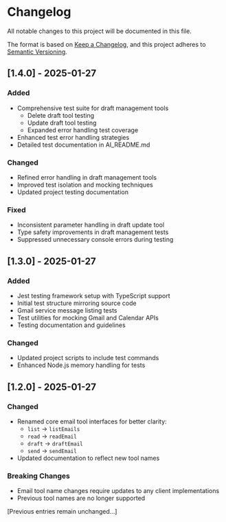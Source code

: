 # Changelog
All notable changes to this project will be documented in this file.

The format is based on [Keep a Changelog](https://keepachangelog.com/en/1.0.0/),
and this project adheres to [Semantic Versioning](https://semver.org/spec/v2.0.0.html).

## [1.4.0] - 2025-01-27

### Added
- Comprehensive test suite for draft management tools
  - Delete draft tool testing
  - Update draft tool testing
  - Expanded error handling test coverage
- Enhanced test error handling strategies
- Detailed test documentation in AI_README.md

### Changed
- Refined error handling in draft management tools
- Improved test isolation and mocking techniques
- Updated project testing documentation

### Fixed
- Inconsistent parameter handling in draft update tool
- Type safety improvements in draft management tests
- Suppressed unnecessary console errors during testing

## [1.3.0] - 2025-01-27

### Added
- Jest testing framework setup with TypeScript support
- Initial test structure mirroring source code
- Gmail service message listing tests
- Test utilities for mocking Gmail and Calendar APIs
- Testing documentation and guidelines

### Changed
- Updated project scripts to include test commands
- Enhanced Node.js memory handling for tests

## [1.2.0] - 2025-01-27

### Changed
- Renamed core email tool interfaces for better clarity:
  - `list` -> `listEmails`
  - `read` -> `readEmail`
  - `draft` -> `draftEmail`
  - `send` -> `sendEmail`
- Updated documentation to reflect new tool names

### Breaking Changes
- Email tool name changes require updates to any client implementations
- Previous tool names are no longer supported

[Previous entries remain unchanged...]